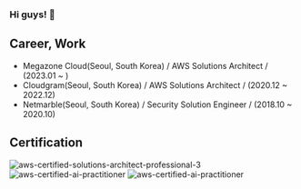 ### Hi guys! 👋

## Career, Work
- Megazone Cloud(Seoul, South Korea) / AWS Solutions Architect / (2023.01 ~ )
- Cloudgram(Seoul, South Korea) / AWS Solutions Architect / (2020.12 ~ 2022.12)
- Netmarble(Seoul, South Korea) / Security Solution Engineer / (2018.10 ~ 2020.10)

## Certification
![aws-certified-solutions-architect-professional-3](https://github.com/loafer-wock/loafer-wock/assets/94668752/50b95edb-b404-4202-8554-02859f0fac9c)
![aws-certified-ai-practitioner](https://github.com/user-attachments/assets/6c621810-5668-4e61-b0f1-bd68fc751528)
![aws-certified-ai-practitioner](https://github.com/user-attachments/assets/8d786bc9-c514-42c8-a0de-511776b6cc58)
